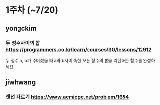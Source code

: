 # 1주차 (~7/20)
## yongckim 
### 두 정수사이의 합 https://programmers.co.kr/learn/courses/30/lessons/12912
두 정수 a, b가 주어졌을 때 a와 b사이 속한 모든 정수의 합을 리턴하는 함수를 완성하세요


## jiwhwang 
### 랜선 자르기 https://www.acmicpc.net/problem/1654
